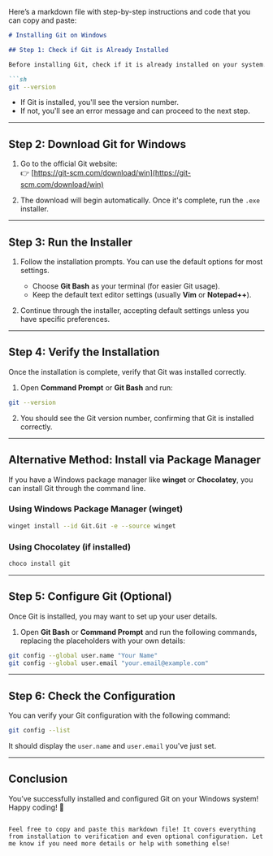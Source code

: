 Here’s a markdown file with step-by-step instructions and code that you can copy and paste:

```markdown
# Installing Git on Windows

## Step 1: Check if Git is Already Installed

Before installing Git, check if it is already installed on your system. Open **Command Prompt** or **PowerShell** and run:

```sh
git --version
```

- If Git is installed, you'll see the version number.
- If not, you'll see an error message and can proceed to the next step.

---

## Step 2: Download Git for Windows

1. Go to the official Git website:  
   👉 [https://git-scm.com/download/win](https://git-scm.com/download/win)

2. The download will begin automatically. Once it's complete, run the `.exe` installer.

---

## Step 3: Run the Installer

1. Follow the installation prompts. You can use the default options for most settings.
   - Choose **Git Bash** as your terminal (for easier Git usage).
   - Keep the default text editor settings (usually **Vim** or **Notepad++**).

2. Continue through the installer, accepting default settings unless you have specific preferences.

---

## Step 4: Verify the Installation

Once the installation is complete, verify that Git was installed correctly.

1. Open **Command Prompt** or **Git Bash** and run:

```sh
git --version
```

2. You should see the Git version number, confirming that Git is installed correctly.

---

## Alternative Method: Install via Package Manager

If you have a Windows package manager like **winget** or **Chocolatey**, you can install Git through the command line.

### Using Windows Package Manager (winget)

```sh
winget install --id Git.Git -e --source winget
```

### Using Chocolatey (if installed)

```sh
choco install git
```

---

## Step 5: Configure Git (Optional)

Once Git is installed, you may want to set up your user details.

1. Open **Git Bash** or **Command Prompt** and run the following commands, replacing the placeholders with your own details:

```sh
git config --global user.name "Your Name"
git config --global user.email "your.email@example.com"
```

---

## Step 6: Check the Configuration

You can verify your Git configuration with the following command:

```sh
git config --list
```

It should display the `user.name` and `user.email` you've just set.

---

## Conclusion

You’ve successfully installed and configured Git on your Windows system! Happy coding! 🚀
```

Feel free to copy and paste this markdown file! It covers everything from installation to verification and even optional configuration. Let me know if you need more details or help with something else!
